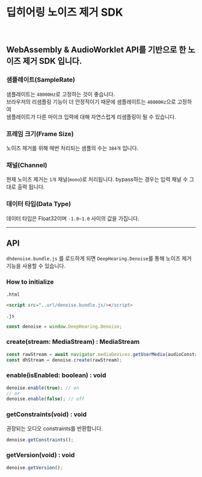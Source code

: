 # 딥히어링 노이즈 제거 SDK
<br>

<h2>WebAssembly & AudioWorklet API를 기반으로 한 노이즈 제거 SDK 입니다.</h2>

### 샘플레이트(SampleRate)
샘플레이트는 <code>48000Hz</code>로 고정하는 것이 좋습니다.<br>
브라우저의 리샘플링 기능이 더 안정적이기 때문에 샘플레이트는 <code>48000Hz</code>으로 고정하여<br>
샘플레이트가 다른 마이크 입력에 대해 자연스럽게 리샘플링이 될 수 있습니다.

### 프레임 크기(Frame Size)
노이즈 제거를 위해 매번 처리되는 샘플의 수는 <code>384개</code> 입니다.

### 채널(Channel)
현재 노이즈 제거는 <code>1개</code> 채널(<code>mono</code>)로 처리됩니다. bypass하는 경우는 입력 채널 수 그대로 출력 됩니다.

### 데이터 타입(Data Type)
데이터 타입은 Float32이며 <code>-1.0~1.0</code> 사이의 값을 가집니다.

<hr>

## API
<code>dhdenoise.bundle.js</code> 를 로드하게 되면 <code>DeepHearing.Denoise</code>를 통해 노이즈 제거 기능을 사용할 수 있습니다.

### How to initialize
<code>.html</code>
```html
<script src="..url/denoise.bundle.js/></script>
```
<code>.js</code>
```javascript
const denoise = window.DeepHearing.Denoise;
```

### create(stream: MediaStream) : MediaStream

```javascript 
const rawStream = await navigator.mediaDevices.getUserMedia(audioConstraints);
const dhStream = denoise.create(rawStream);
```

### enable(isEnabled: boolean) : void

```javascript 
denoise.enable(true); // on
// or
denoise.enable(false); // off
```

### getConstraints(void) : void
권장되는 오디오 constraints를 반환합니다.
```javascript 
denoise.getConstraints();
```

### getVersion(void) : void
```javascript 
denoise.getVersion();
```
